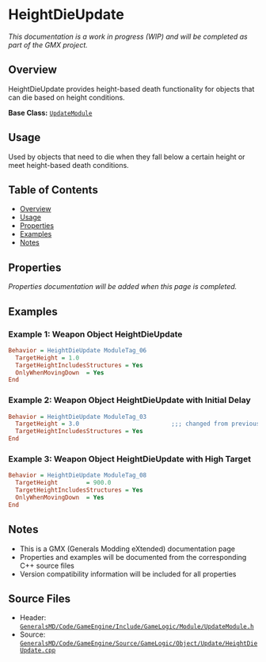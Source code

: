 # HeightDieUpdate

*This documentation is a work in progress (WIP) and will be completed as part of the GMX project.*

## Overview

HeightDieUpdate provides height-based death functionality for objects that can die based on height conditions.

**Base Class:** [`UpdateModule`](../../GeneralsMD/Code/GameEngine/Include/GameLogic/Module/UpdateModule.h)

## Usage

Used by objects that need to die when they fall below a certain height or meet height-based death conditions.

## Table of Contents

- [Overview](#overview)
- [Usage](#usage)
- [Properties](#properties)
- [Examples](#examples)
- [Notes](#notes)

## Properties

*Properties documentation will be added when this page is completed.*

## Examples

### Example 1: Weapon Object HeightDieUpdate
```ini
Behavior = HeightDieUpdate ModuleTag_06
  TargetHeight = 1.0
  TargetHeightIncludesStructures = Yes
  OnlyWhenMovingDown  = Yes
End
```

### Example 2: Weapon Object HeightDieUpdate with Initial Delay
```ini
Behavior = HeightDieUpdate ModuleTag_03
  TargetHeight = 3.0                          ;;; changed from previous, 50
  TargetHeightIncludesStructures = Yes
End
```

### Example 3: Weapon Object HeightDieUpdate with High Target
```ini
Behavior = HeightDieUpdate ModuleTag_08
  TargetHeight        = 900.0
  TargetHeightIncludesStructures = Yes
  OnlyWhenMovingDown  = Yes
End
```

## Notes

- This is a GMX (Generals Modding eXtended) documentation page
- Properties and examples will be documented from the corresponding C++ source files
- Version compatibility information will be included for all properties

## Source Files

- Header: [`GeneralsMD/Code/GameEngine/Include/GameLogic/Module/UpdateModule.h`](../../GeneralsMD/Code/GameEngine/Include/GameLogic/Module/UpdateModule.h)
- Source: [`GeneralsMD/Code/GameEngine/Source/GameLogic/Object/Update/HeightDieUpdate.cpp`](../../GeneralsMD/Code/GameEngine/Source/GameLogic/Object/Update/HeightDieUpdate.cpp)
